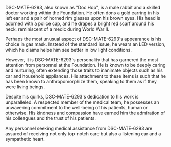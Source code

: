 DSC-MATE-6293, also known as "Doc Hop", is a male rabbit and a skilled doctor working within the Foundation. He often dons a gold earring in his left ear and a pair of horned rim glasses upon his brown eyes. His head is adorned with a police cap, and he drapes a bright red scarf around his neck, reminiscent of a medic during World War II.

Perhaps the most unusual aspect of DSC-MATE-6293's appearance is his choice in gas mask. Instead of the standard issue, he wears an LED version, which he claims helps him see better in low light conditions. 

However, it is DSC-MATE-6293's personality that has garnered the most attention from personnel at the Foundation. He is known to be deeply caring and nurturing, often extending those traits to inanimate objects such as his car and household appliances. His attachment to these items is such that he has been known to anthropomorphize them, speaking to them as if they were living beings.

Despite his quirks, DSC-MATE-6293's dedication to his work is unparalleled. A respected member of the medical team, he possesses an unwavering commitment to the well-being of his patients, human or otherwise. His kindness and compassion have earned him the admiration of his colleagues and the trust of his patients. 

Any personnel seeking medical assistance from DSC-MATE-6293 are assured of receiving not only top-notch care but also a listening ear and a sympathetic heart.
